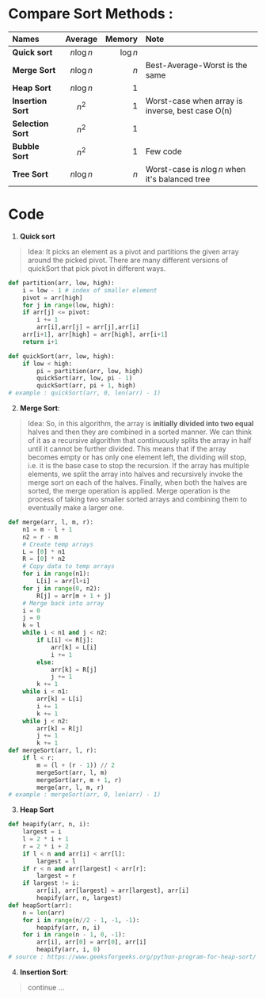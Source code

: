 
# Compare Sort Methods :
| Names        | Average           |  Memory |Note|
|:------------- |:-------------:| -----:|:-------------|
|    **Quick sort**   | $n\log{n}$ | $\log{n}$ ||
| **Merge Sort**| $n\log{n}$| $n$|Best-Average-Worst is the same|
| **Heap Sort** |$n\log{n}$|$1$||
|**Insertion Sort**|$n^2$|1|Worst-case when array is inverse, best case O(n)|
|**Selection Sort**|$n^2$|1||
|**Bubble Sort**|$n^2$|1|Few code|
|**Tree Sort**|$n\log{n}$|$n$|Worst-case is $n\log{n}$ when it's balanced tree|
# Code 
1. **Quick sort**
> Idea: It picks an element as a pivot and partitions the given array around the picked pivot. There are many different versions of quickSort that pick pivot in different ways.
```python
def partition(arr, low, high):
	i = low - 1 # index of smaller element
	pivot = arr[high]
	for j in range(low, high):
	if arr[j] <= pivot:
		i += 1
		arr[i],arr[j] = arr[j],arr[i]
	arr[i+1], arr[high] = arr[high], arr[i+1]
	return i+1

def quickSort(arr, low, high):
	if low < high:
		pi = partition(arr, low, high)
		quickSort(arr, low, pi - 1)
		quickSort(arr, pi + 1, high)
# example : quickSort(arr, 0, len(arr) - 1)
```
2. **Merge Sort**:
> Idea: So, in this algorithm, the array is **initially divided into two equal** halves and then they are combined in a sorted manner. We can think of it as a recursive algorithm that continuously splits the array in half until it cannot be further divided. This means that if the array becomes empty or has only one element left, the dividing will stop, i.e. it is the base case to stop the recursion. If the array has multiple elements, we split the array into halves and recursively invoke the merge sort on each of the halves. Finally, when both the halves are sorted, the merge operation is applied. Merge operation is the process of taking two smaller sorted arrays and combining them to eventually make a larger one.
```python
def merge(arr, l, m, r):
	n1 = m - l + 1
	n2 = r - m
	# Create temp arrays
	L = [0] * n1
	R = [0] * n2 
	# Copy data to temp arrays
	for i in range(n1):
		L[i] = arr[l+i]
	for j in range(0, n2):
		R[j] = arr[m + 1 + j]
	# Merge back into array
	i = 0
	j = 0
	k = l
	while i < n1 and j < n2:
		if L[i] <= R[j]:
			arr[k] = L[i]
			i += 1
		else:
			arr[k] = R[j]
			j += 1
		k += 1
	while i < n1:
		arr[k] = L[i]
		i += 1
		k += 1
	while j < n2:
		arr[k] = R[j]
		j += 1
		k += 1
def mergeSort(arr, l, r):
	if l < r:
		m = (l + (r - 1)) // 2
		mergeSort(arr, l, m)
		mergeSort(arr, m + 1, r)
		merge(arr, l, m, r)
# example : mergeSort(arr, 0, len(arr) - 1)
```
3. **Heap Sort**
```python
def heapify(arr, n, i):
	largest = i
	l = 2 * i + 1
	r = 2 * i + 2
	if l < n and arr[i] < arr[l]:
		largest = l
	if r < n and arr[largest] < arr[r]:
		largest = r
	if largest != i:
		arr[i], arr[largest] = arr[largest], arr[i]
		heapify(arr, n, largest)
def heapSort(arr):
	n = len(arr)
	for i in range(n//2 - 1, -1, -1):
		heapify(arr, n, i)
	for i in range(n - 1, 0, -1):
		arr[i], arr[0] = arr[0], arr[i]
		heapify(arr, i, 0)
# source : https://www.geeksforgeeks.org/python-program-for-heap-sort/
```
4. **Insertion Sort**:
> continue ...
<!--stackedit_data:
eyJoaXN0b3J5IjpbLTExNzE5NTg2OTUsLTc5NzgyNjM2NCwtOD
U5MTc3Mzg5LC0xNTMzOTc2OTg0XX0=
-->